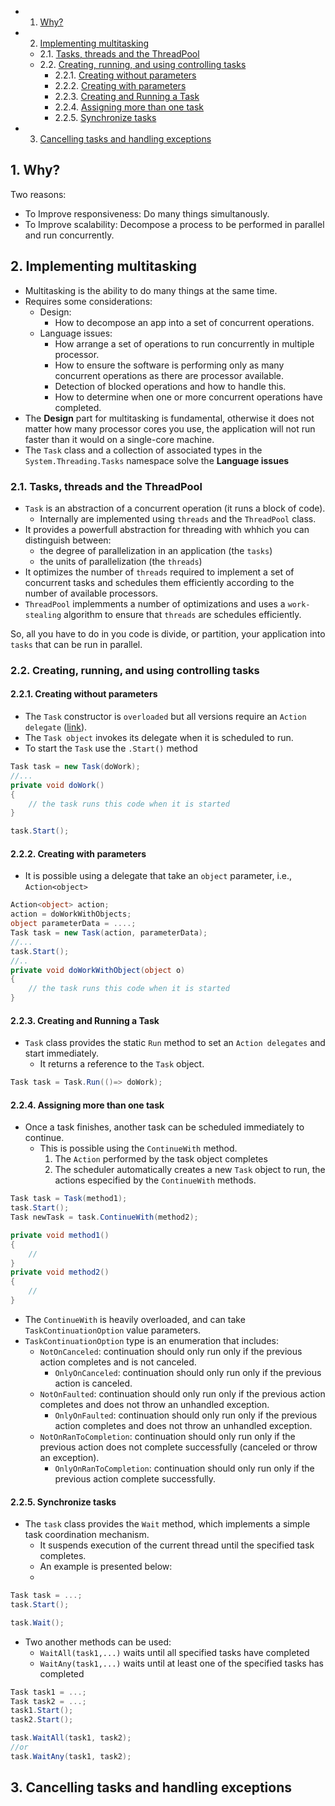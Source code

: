 <!-- vscode-markdown-toc -->
* 1. [Why?](#Why)
* 2. [Implementing multitasking](#Implementingmultitasking)
	* 2.1. [Tasks, threads and the ThreadPool](#TasksthreadsandtheThreadPool)
	* 2.2. [Creating, running, and using controlling tasks](#Creatingrunningandusingcontrollingtasks)
		* 2.2.1. [Creating without parameters](#Creatingwithoutparameters)
		* 2.2.2. [Creating with parameters](#Creatingwithparameters)
		* 2.2.3. [Creating and Running a Task](#CreatingandRunningaTask)
		* 2.2.4. [Assigning more than one task](#Assigningmorethanonetask)
		* 2.2.5. [Synchronize tasks](#Synchronizetasks)
* 3. [Cancelling tasks and handling exceptions](#Cancellingtasksandhandlingexceptions)

<!-- vscode-markdown-toc-config
	numbering=true
	autoSave=true
	/vscode-markdown-toc-config -->
<!-- /vscode-markdown-toc -->

##  1. <a name='Why'></a>Why?
Two reasons:
- To Improve responsiveness: Do many things simultanously.
- To Improve scalability: Decompose a process to be performed in parallel and run concurrently.

##  2. <a name='Implementingmultitasking'></a>Implementing multitasking 
- Multitasking is the ability to do many things at the same time.
- Requires some considerations:
  - Design: 
    - How to decompose an app into a set of concurrent operations.
  - Language issues:
    - How arrange a set of operations to run concurrently in multiple processor.
    - How to ensure the software is performing only as many concurrent operations as there are processor available.
    - Detection of blocked operations and how to handle this.
    - How to determine when one or more concurrent operations have completed.
- The **Design** part for multitasking is fundamental, otherwise it does not matter how many processor cores you use, the application will not run faster than it would on a single-core machine.
- The `Task` class and a collection of associated types in the `System.Threading.Tasks` namespace solve the **Language issues**

###  2.1. <a name='TasksthreadsandtheThreadPool'></a>Tasks, threads and the ThreadPool
- `Task` is an abstraction of a concurrent operation (it runs a block of code).
  - Internally are implemented using `threads` and the `ThreadPool` class.
- It provides a powerfull abstraction for threading with whhich you can distinguish between:
  - the degree of parallelization in an application (the `tasks`)
  - the units of parallelization (the `threads`)
- It optimizes the number of `threads` required to implement a set of concurrent tasks and schedules them efficiently according to the number of available processors.
- `ThreadPool` implemments a number of optimizations and uses a `work-stealing`  algorithm to ensure that `threads` are schedules efficiently.
  
So, all you have to do in you code is divide, or partition, your application into `tasks` that can be run in parallel.

###  2.2. <a name='Creatingrunningandusingcontrollingtasks'></a>Creating, running, and using controlling tasks

####  2.2.1. <a name='Creatingwithoutparameters'></a>Creating without parameters
- The `Task` constructor is `overloaded` but all versions require an `Action delegate` ([link](/ComputerScience/Microsoft/NetCore/DecouplingApplicationLogic.md#1-understanding-delegates)).
- The `Task object` invokes its delegate when it is scheduled to run.
- To start the `Task` use the `.Start()` method

``` cs
Task task = new Task(doWork);
//...
private void doWork()
{
    // the task runs this code when it is started
}

task.Start();
```
####  2.2.2. <a name='Creatingwithparameters'></a>Creating with parameters
- It is possible using a delegate that take an `object` parameter, i.e., `Action<object>`

``` cs
Action<object> action;
action = doWorkWithObjects;
object parameterData = ....;
Task task = new Task(action, parameterData);
//...
task.Start();
//..
private void doWorkWithObject(object o)
{
    // the task runs this code when it is started
}
```


####  2.2.3. <a name='CreatingandRunningaTask'></a>Creating and Running a Task
- `Task` class provides the static `Run` method to set an `Action delegates` and start immediately.
  - It returns a reference to the `Task` object.

``` cs
Task task = Task.Run(()=> doWork);
```

####  2.2.4. <a name='Assigningmorethanonetask'></a>Assigning more than one task
- Once a task finishes, another task can be scheduled immediately to continue.
  - This is possible using the `ContinueWith` method.
    1. The `Action` performed by the task object completes
    2. The scheduler automatically creates a new `Task` object to run, the actions especified by the `ContinueWith` methods.
``` cs 
Task task = Task(method1);
task.Start();
Task newTask = task.ContinueWith(method2);

private void method1()
{
    //
}
private void method2()
{
    //
}
```
- The `ContinueWith` is heavily overloaded, and can take `TaskContinuationOption` value parameters.
- `TaskContinuationOption` type is an enumeration that includes:
  - `NotOnCanceled`: continuation should only run only if the previous action completes and is not canceled.
    - `OnlyOnCanceled`: continuation should only run only if the previous action is canceled.
  - `NotOnFaulted`: continuation should only run only if the previous action completes and does not throw an unhandled exception.
    - `OnlyOnFaulted`: continuation should only run only if the previous action completes and does not throw an unhandled exception.
  - `NotOnRanToCompletion`: continuation should only run only if the previous action does not complete successfully (canceled or throw an exception).
    - `OnlyOnRanToCompletion`: continuation should only run only if the previous action complete successfully.

####  2.2.5. <a name='Synchronizetasks'></a>Synchronize tasks
- The `task` class provides the `Wait` method, which implements a simple task coordination mechanism.
  - It suspends execution of the current thread until the specified task completes.
  - An example is presented below:
  - 
``` cs
Task task = ...;
task.Start();

task.Wait();
```

- Two another methods can be used:
  - `WaitAll(task1,...)` waits until all specified tasks have completed
  - `WaitAny(task1,...)` waits until at least one of the specified tasks has completed
``` cs
Task task1 = ...;
Task task2 = ...;
task1.Start();
task2.Start();

task.WaitAll(task1, task2);
//or
task.WaitAny(task1, task2);
```
##  3. <a name='Cancellingtasksandhandlingexceptions'></a>Cancelling tasks and handling exceptions


